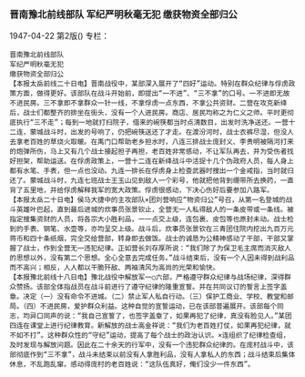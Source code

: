 ### 晋南豫北前线部队  军纪严明秋毫无犯  缴获物资全部归公

1947-04-22
第2版()
专栏：

    晋南豫北前线部队
    军纪严明秋毫无犯
    缴获物资全部归公
    【本报太岳前线二十日电】晋南战役中，某部深入展开了“四好”运动。特别在群众纪律与俘虏政策方面，做得更好。该部队在战斗开始前，即提出“一不进”、“三不拿”的口号。一不进即无故不进民房。三不拿即不拿群众一针一线，不拿俘虏一点东西，不拿公共资财。二营在攻克新绛后，战士们都整齐的排坐在街头，没有一个人进民房。商店、居民均称之为仁义之师。平时更彻底执行“三不走”；每到一地就打扫院子，借来的碗筷都当时点清数目，出发时洗净送还。一营十二连，蒙城战斗时，出发的号响了，仍把碗筷送还了才走。在渡汾河时，战士衣裤尽湿，但没人去拿老百姓的草烧火取暖。在禹门口帮助老乡担水时，八连三排战士庞封义、李贵明被隔河打来的炮弹所伤，马上又有几个战士接起担子再担，老百姓非常感动，不让军队再去，并为受伤者找好担架，帮助运送。在俘虏政策上，一营十二连在新绛战斗中活捉十几个伪政府人员，每人身上都有水笔、手表，但一点也没动。九连一排长在俘虏身上检查武器时搜出一个金戒指，当时就归还了。蒙城战斗时，九连七班战士王玉山见到敌人一个彩号，他就把他背到绷带所去换药，一直背了五里地，并给俘虏解释我军的宽大政策。俘虏很感动，下决心伤好后要参加八路军。
    【本报太岳二十日电】侯马大捷中的主攻部队×团刘营响应“物资归公”号召，从第一名登城的战斗英雄叶巴起，直到最后进城的炊事员张景钦止，全营无一人私得敌人的一条皮带或一条线。被指定搜集资财的人员，将各宗大小胜利品，一一点交上级，连包裹、皮包等也原封未动。战士检到的手表、钢笔、水壶等，亦均呈交上级。战斗后，炊事员张景钦在三青团住院内挖出九百万元蒋币和四十条纸烟，完全交给营部，转身即去做饭。战士的诚恳为公精神感动了干部，干部又掌握了战士，作到全营无一违犯纪律。正如营长刘存厚所说：“我们除了为保卫毛主席而消灭敌人的思想以外，没有第二个思想。全心全意去完成任务。”战斗结束后，没有一个人因未得到战利品而不高兴；相反，人人都以干脆歼敌、两袖清风为高尚的光荣和愉快。
    【本报豫北前线十八日电】豫北战役中解放军一○六部，严格遵守群众纪律与战场纪律，深得群众赞扬。该部全体指战员在战斗前进行了遵守纪律的隆重宣誓。并在共同议订的誓言上签字盖章。决定（一）没有命令不进城。（二）禁止军人私自行动。（三）保护工商业、学校、教堂和邮局。（四）不进民房，爱护群众利益。这种自觉的宣誓运动，已在该部普遍展开。该部每个同志，均异口同声的说：“我自己宣誓了，也签字盖章了，如果再犯了纪律，真没有脸见人。”某团四连在课堂上进行纪律教育。新解放的战士高金祥说：“我们为老百姓打仗，如果再犯纪律，就不如不打”。这种群众性的“守纪”运动，提高了每个战士的政治认识。×连组织了纪律检查组，及时发现与解放问题。因此在二十余天的行军中，没有一个违犯群众纪律的。在庞村战斗中，该部彻底作到“三不拿”，战斗未结束以前没有人拿胜利品，没有人拿私人的东西；战斗结束后集体休息，不乱跑乱窜。感动得庞村的老百姓说：“这队伍真好，俺们没少一件东西”。
